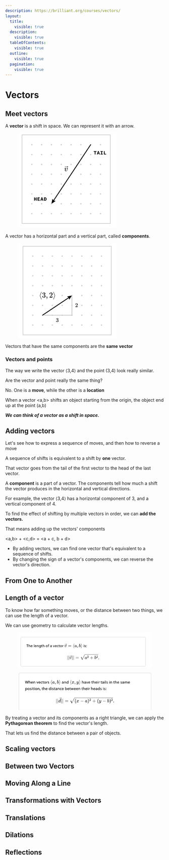 ```yaml
---
description: https://brilliant.org/courses/vectors/
layout:
  title:
    visible: true
  description:
    visible: true
  tableOfContents:
    visible: true
  outline:
    visible: true
  pagination:
    visible: true
---
```


# Vectors

## Meet vectors



A **vector** is a shift in space. We can represent it with an arrow.

<figure><img src=".gitbook/assets/Screen Shot 2023-11-20 at 8.37.14 AM.png" alt=""><figcaption></figcaption></figure>

A vector has a horizontal part and a vertical part, called **components**.

<figure><img src=".gitbook/assets/Screen Shot 2023-11-20 at 8.38.06 AM.png" alt=""><figcaption></figcaption></figure>

Vectors that have the same components are the **same vector**



### Vectors and points

The way we write the vector ⟨3,4⟩ and the point (3,4) look really similar.

Are the vector and point really the same thing?&#x20;

No. One is a **move**, while the other is a **location**

When a vector \<a,b> shifts an object starting from the origin, the object end up at the point (a,b)



_**We can think of a vector as a shift in space.**_



## Adding vectors

Let's see how to express a sequence of moves, and then how to reverse a move



A sequence of shifts is equivalent to a shift by **one** vector.

That vector goes from the tail of the first vector to the head of the last vector.



A **component** is a part of a vector. The components tell how much a shift the vector produces in the horizontal and vertical directions.

For example, the vector ⟨3,4⟩ has a horizontal component of 3, and a vertical component of 4.



To find the effect of shifting by multiple vectors in order, we can **add the vectors.**

That means adding up the vectors' components

\<a,b> + \<c,d> = \<a + c, b + d>

* By adding vectors, we can find one vector that's equivalent to a sequence of shifts.
* By changing the sign of a vector's components, we can reverse the vector's direction.

## From One to Another



## Length of a vector

To know how far something moves, or the distance between two things, we can use the length of a vector.

We can use geometry to calculate vector lengths.

<figure><img src=".gitbook/assets/leght-of-a-vector.png" alt=""><figcaption></figcaption></figure>

<figure><img src=".gitbook/assets/distance-between-vector-heads.png" alt=""><figcaption></figcaption></figure>

By treating a vector and its components as a right triangle, we can apply the **Pythagorean theorem** to find the vector's length.

That lets us find the distance between a pair of objects.



## Scaling vectors



## Between two Vectors



## Moving Along a Line



## Transformations with Vectors



## Translations



## Dilations&#x20;



## Reflections&#x20;



